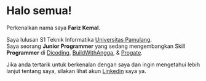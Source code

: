 # Halo semua! 

Perkenalkan nama saya **Fariz Kemal**.

Saya lulusan S1 Teknik Informatika [Universitas Pamulang](https://http://unpam.ac.id/).\
Saya seorang **Junior Programmer** yang sedang mengembangkan Skill **Programmer** di [Dicoding](https://www.dicoding.com/), [BuildWithAngga](https://www.buildwithangga.com/), & [Progate](https://www.progate.com/).

Jika anda tertarik untuk berkenalan dengan saya dan ingin mengetahui lebih lanjut tentang saya, silakan lihat akun [Linkedin](https://www.linkedin.com/in/farizkemal/) saya ya.
